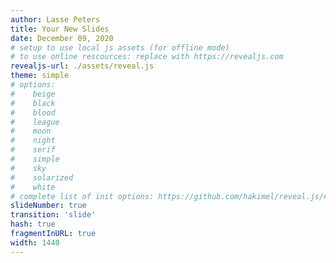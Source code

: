 ```yaml
---
author: Lasse Peters
title: Your New Slides
date: December 09, 2020
# setup to use local js assets (for offline mode)
# to use online rescources: replace with https://revealjs.com
revealjs-url: ./assets/reveal.js
theme: simple
# options:
#    beige
#    black
#    blood
#    league
#    moon
#    night
#    serif
#    simple
#    sky
#    solarized
#    white
# complete list of init options: https://github.com/hakimel/reveal.js/#configuration
slideNumber: true
transition: 'slide'
hash: true
fragmentInURL: true
width: 1440
---
```


